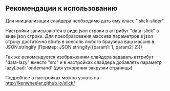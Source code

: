 ## Рекомендации к использованию
Для инициализации слайдера необходимо дать ему класс ".slick-slider".

Настройки записываются в виде json строки в аттрибут "data-slick" в виде json строки.
Для преобразования массива параметров в json строку достаточно вбить в консоль любого браузера ваш массив в JSON.stringify (Пример: JSON.stringify({param1: 1, param2: 2}))

Так же рекомендуется изображениям слайдера задавать аттрибут "data-lazy" вместо "src" и в настройках слайдера добавлять параметр lazyLoad: 'ondemand' (для ускорения закрузки страницы)

Подробнее о настройках можно узнать на http://kenwheeler.github.io/slick/

